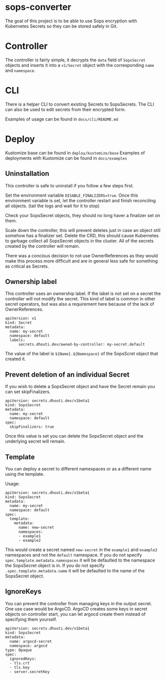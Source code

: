 # sops-converter
The goal of this project is to be able to use Sops encryption with Kubernetes Secrets so they can be stored safely in Git.

# Controller
The controller is fairly simple, it decrypts the `data` field of `SopsSecret` objects and inserts it into a `v1/Secret` object with the corresponding `name` and `namespace`.


# CLI
There is a helper CLI to convert existing Secrets to SopsSecrets.
The CLI can also be used to edit secrets from their encrypted form.

Examples of usage can be found in `docs/cli/README.md`


# Deploy
Kustomize base can be found in `deploy/kustomize/base`
Examples of deployments with Kustomize can be found in `docs/examples`


## Uninstallation
This controller is safe to uninstall if you follow a few steps first.

Set the environment variable `DISABLE_FINALIZERS=true`.
Once this environment variable is set, let the controller restart and finish reconciling all objects.
(tail the logs and wait for it to stop)

Check your SopsSecret objects, they should no long haver a finalizer set on them.

Scale down the controller, this will prevent deletes just in case an object still somehow has a finalizer set.
Delete the CRD, this should cause Kubernetes to garbage collect all SopsSecret objects in the cluster.
All of the secrets created by the controller will remain.

There was a concious decision to not use OwnerReferences as they would make this process more difficult and are in general less safe for something as critical as Secrets.


## Ownership label

This controller uses an ownership label. If the label is not set on a secret the controller will not modify the secret.
This kind of label is common in other secret operators, but was also a requirement here because of the lack of OwnerReferences.

```
apiVersion: v1
kind: Secret
metadata:
  name: my-secret
  namespace: default
  labels:
      secrets.dhouti.dev/owned-by-controller: my-secret.default
```
The value of the label is `${Name}.${Namespace}` of the SopsScret object that created it.


## Prevent deletion of an individual Secret
If you wish to delete a SopsSecret object and have the Secret remain you can set skipFinalizers.
```
apiVersion: secrets.dhouti.dev/v1beta1
kind: SopsSecret
metadata:
  name: my-secret
  namespace: default
spec:
  skipFinalizers: true
```

Once this value is set you can delete the SopsSecret object and the underlying secret will remain.


## Template
You can deploy a secret to different namespaces or as a different name using the template.

Usage:
```
apiVersion: secrets.dhouti.dev/v1beta1
kind: SopsSecret
metadata:
  name: my-secret
  namespace: default
spec:
  template:
    metadata:
      name: new-secret
      namespaces:
      - example1
      - example2
```
This would create a secret named `new-secret` in the `example1` and `example2` namespaces and not the `default` namespace.
If you do not specify `spec.template.metadata.namespaces` it will be defaulted to the namespace the SopsSecret object is in.
If you do not specify `.spec.template.metadata.name` it will be defaulted to the name of the SopsSecret object.


## IgnoreKeys

You can prevent the controller from managing keys in the output secret.
One use case would be ArgoCD. ArgoCD creates some keys in secret objects on controller start, you can let argocd create them instead of specifying them yourself.
```
apiVersion: secrets.dhouti.dev/v1beta1
kind: SopsSecret
metadata:
  name: argocd-secret
  namespace: argocd
type: Opaque
spec:
  ignoredKeys:
  - tls.crt
  - tls.key
  - server.secretKey
